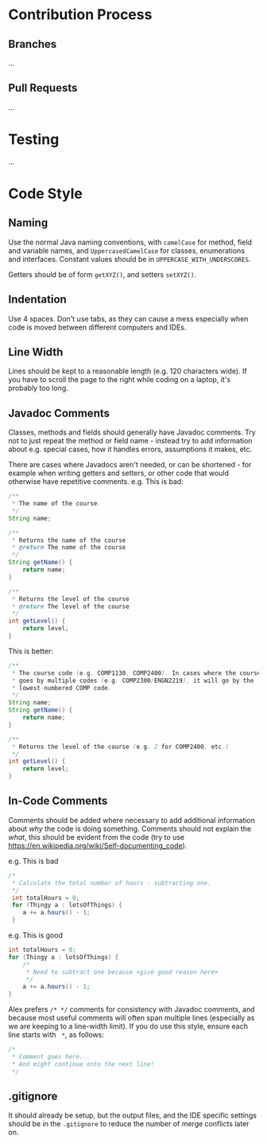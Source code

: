 
# Contribution Process

## Branches
...

## Pull Requests
...

# Testing
...

# Code Style

## Naming
Use the normal Java naming conventions, with `camelCase` for method, field and variable names, and `UppercasedCamelCase` for classes, enumerations and interfaces. Constant values should be in `UPPERCASE_WITH_UNDERSCORES`.

Getters should be of form `getXYZ()`, and setters `setXYZ()`.

## Indentation
Use 4 spaces. Don't use tabs, as they can cause a mess especially when code is moved between different computers and IDEs.

## Line Width
Lines should be kept to a reasonable length (e.g. 120 characters wide). If you have to scroll the page to the right while coding on a laptop, it's probably too long.

## Javadoc Comments
Classes, methods and fields should generally have Javadoc comments. Try not to just repeat the method or field name - instead try to add information about e.g. special cases, how it handles errors, assumptions it makes, etc.

There are cases where Javadocs aren't needed, or can be shortened - for example when writing getters and setters, or other code that would otherwise have repetitive comments. e.g. This is bad:
```java
/**
 * The name of the course.
 */
String name;

/**
 * Returns the name of the course
 * @return The name of the course
 */
String getName() {
    return name;
}

/**
 * Returns the level of the course
 * @return The level of the course
 */
int getLevel() {
    return level;
}
```

This is better:
```java
/**
 * The course code (e.g. COMP1130, COMP2400). In cases where the course
 * goes by multiple codes (e.g. COMP2300/ENGN2219), it will go by the
 * lowest-numbered COMP code.
 */
String name;
String getName() {
    return name;
}

/**
 * Returns the level of the course (e.g. 2 for COMP2400, etc.)
 */
int getLevel() {
    return level;
}
```

## In-Code Comments
Comments should be added where necessary to add additional information about *why* the code is doing something. Comments should not explain the *what*, this should be evident from the code (try to use https://en.wikipedia.org/wiki/Self-documenting_code).

e.g. This is bad
```java
/*
 * Calculate the total number of hours - subtracting one.
 */
 int totalHours = 0;
 for (Thingy a : lotsOfThings) {
    a += a.hours() - 1;
 }
```

e.g. This is good
```java
int totalHours = 0;
for (Thingy a : lotsOfThings) {
    /*
     * Need to subtract one because <give good reason here>
     */ 
    a += a.hours() - 1;
}
```

Alex prefers `/* */` comments for consistency with Javadoc comments, and because most useful comments will often span multiple lines (especially as we are keeping to a line-width limit). If you do use this style, ensure each line starts with ` *`, as follows:
```java
/*
 * Comment goes here...
 * And might continue onto the next line!
 */
```

## .gitignore
It should already be setup, but the output files, and the IDE specific settings should be in the `.gitignore` to reduce the number of merge conflicts later on.
